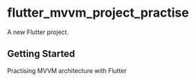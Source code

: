 # flutter_mvvm_project_practise

A new Flutter project.

## Getting Started

Practising MVVM architecture with Flutter
